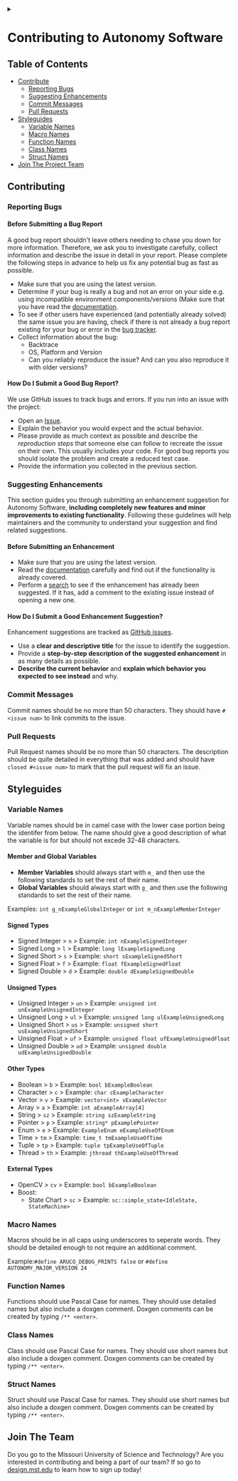 <details><summary></summary>
<p>
~Doxygen flag/marks~

\page <name> Contributing Guide
</p>
</details>

# Contributing to Autonomy Software
## Table of Contents

- [Contribute](#contributing)
  - [Reporting Bugs](#reporting-bugs)
  - [Suggesting Enhancements](#suggesting-enhancements)
  - [Commit Messages](#commit-messages)
  - [Pull Requests](#pull-requests)
- [Styleguides](#styleguides)
  - [Variable Names](#commit-messages)
  - [Macro Names](#macro-names)
  - [Function Names](#function-names)
  - [Class Names](#class-names)
  - [Struct Names](#struct-names)
- [Join The Project Team](#join-the-team)

## Contributing
### Reporting Bugs
#### Before Submitting a Bug Report

A good bug report shouldn't leave others needing to chase you down for more information. Therefore, we ask you to investigate carefully, collect information and describe the issue in detail in your report. Please complete the following steps in advance to help us fix any potential bug as fast as possible.

- Make sure that you are using the latest version.
- Determine if your bug is really a bug and not an error on your side e.g. using incompatible environment components/versions (Make sure that you have read the [documentation](https://missourimrdt.github.io/Autonomy_Software/).
- To see if other users have experienced (and potentially already solved) the same issue you are having, check if there is not already a bug report existing for your bug or error in the [bug tracker](https://github.com/MissouriMRDT/Autonomy_Softwareissues).
- Collect information about the bug:
  - Backtrace
  - OS, Platform and Version
  - Can you reliably reproduce the issue? And can you also reproduce it with older versions?

#### How Do I Submit a Good Bug Report?

We use GitHub issues to track bugs and errors. If you run into an issue with the project:

- Open an [Issue](https://github.com/MissouriMRDT/Autonomy_Software/issues/new).
- Explain the behavior you would expect and the actual behavior.
- Please provide as much context as possible and describe the *reproduction steps* that someone else can follow to recreate the issue on their own. This usually includes your code. For good bug reports you should isolate the problem and create a reduced test case.
- Provide the information you collected in the previous section.

### Suggesting Enhancements

This section guides you through submitting an enhancement suggestion for Autonomy Software, **including completely new features and minor improvements to existing functionality**. Following these guidelines will help maintainers and the community to understand your suggestion and find related suggestions.

#### Before Submitting an Enhancement

- Make sure that you are using the latest version.
- Read the [documentation](https://missourimrdt.github.io/Autonomy_Software/) carefully and find out if the functionality is already covered.
- Perform a [search](https://github.com/MissouriMRDT/Autonomy_Software/issues) to see if the enhancement has already been suggested. If it has, add a comment to the existing issue instead of opening a new one.

#### How Do I Submit a Good Enhancement Suggestion?

Enhancement suggestions are tracked as [GitHub issues](https://github.com/MissouriMRDT/Autonomy_Software/issues).

- Use a **clear and descriptive title** for the issue to identify the suggestion.
- Provide a **step-by-step description of the suggested enhancement** in as many details as possible.
- **Describe the current behavior** and **explain which behavior you expected to see instead** and why.

### Commit Messages
Commit names should be no more than 50 characters. They should have `#<issue num>` to link commits to the issue.

### Pull Requests
Pull Request names should be no more than 50 characters. The description should be quite detailed in everything that was added and should have `closed #<issue num>` to mark that the pull request will fix an issue.

## Styleguides
### Variable Names

Variable names should be in camel case with the lower case portion being the identifer from below. The name should give a good description of what the variable is for but should not excede 32-48 characters.


#### Member and Global Variables
- **Member Variables** should always start with `m_` and then use the following standards to set the rest of their name.
- **Global Variables** should always start with `g_` and then use the following standards to set the rest of their name.

Examples: `int g_nExampleGlobalInteger` or `int m_nExampleMemberInteger`

#### Signed Types
- Signed Integer > `n` > Example: `int nExampleSignedInteger`
- Signed Long    > `l` > Example: `long lExampleSignedLong`
- Signed Short   > `s` > Example: `short sExampleSignedShort`
- Signed Float   > `f` > Example: `float fExampleSignedFloat`
- Signed Double  > `d` > Example: `double dExampleSignedDouble`

#### Unsigned Types
- Unsigned Integer > `un` > Example: `unsigned int unExampleUnsignedInteger`
- Unsigned Long    > `ul` > Example: `unsigned long ulExampleUnsignedLong`
- Unsigned Short   > `us` > Example: `unsigned short usExampleUnsignedShort`
- Unsigned Float   > `uf` > Example: `unsigned float ufExampleUnsignedFloat`
- Unsigned Double  > `ud` > Example: `unsigned double udExampleUnsignedDouble`

#### Other Types
- Boolean   > `b`  > Example: `bool bExampleBoolean`
- Character > `c`  > Example: `char cExampleCharacter`
- Vector    > `v`  > Example: `vector<int> vExampleVector`
- Array     > `a`  > Example: `int aExampleArray[4]`
- String    > `sz` > Example: `string szExampleString`
- Pointer   > `p`  > Example: `string* pExamplePointer`
- Enum      > `e`  > Example: `ExampleEnum eExampleUseOfEnum`
- Time      > `tm` > Example: `time_t tmExampleUseOfTime`
- Tuple     > `tp` > Example: `tuple tpExampleUseOfTuple`
- Thread    > `th` > Example: `jthread thExampleUseOfThread`

#### External Types
- OpenCV > `cv`  > Example: `bool bExampleBoolean`
- Boost:
    - State Chart > `sc`  > Example: `sc::simple_state<IdleState, StateMachine>`

### Macro Names
Macros should be in all caps using underscores to seperate words. They should be detailed enough to not require an additional comment.

Example:`#define ARUCO_DEBUG_PRINTS false` or `#define AUTONOMY_MAJOR_VERSION 24`

### Function Names
Functions should use Pascal Case for names. They should use detailed names but also include a doxgen comment. Doxgen comments can be created by typing `/** <enter>`.

### Class Names
Class should use Pascal Case for names. They should use short names but also include a doxgen comment. Doxgen comments can be created by typing `/** <enter>`.

### Struct Names
Struct should use Pascal Case for names. They should use short names but also include a doxgen comment. Doxgen comments can be created by typing `/** <enter>`.

## Join The Team
Do you go to the Missouri University of Science and Technology? Are you interested in contributing and being a part of our team? If so go to [design.mst.edu](https://design.mst.edu) to learn how to sign up today!
